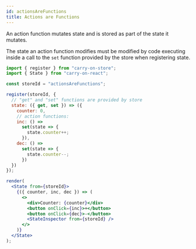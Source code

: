 ```yaml
---
id: actionsAreFunctions
title: Actions are Functions
---
```


An action function mutates state and is stored as part of the state it mutates.

The state an action function modifies must be modified by code executing inside a call to the `set` function provided by the store when registering state.

```jsx live noInline
import { register } from "carry-on-store";
import { State } from "carry-on-react";

const storeId = "actionsAreFunctions";

register(storeId, {
  // "get" and "set" functions are provided by store
  state: ({ get, set }) => ({
    counter: 0,
    // action functions:
    inc: () =>
      set(state => {
        state.counter++;
      }),
    dec: () =>
      set(state => {
        state.counter--;
      })
  })
});

render(
  <State from={storeId}>
    {({ counter, inc, dec }) => (
      <>
        <div>Counter: {counter}</div>
        <button onClick={inc}>+</button>
        <button onClick={dec}>-</button>
        <StateInspector from={storeId} />
      </>
    )}
  </State>
);
```
